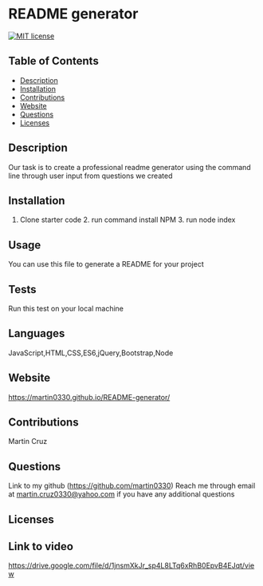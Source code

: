 # README generator
  
  [![MIT license](https://img.shields.io/badge/License-MIT-blue.svg)](https://lbesson.mit-license.org/)
  
  ## Table of Contents
  - [Description](#description)
  - [Installation](#installation)
  - [Contributions](#contributions)
  - [Website](#website)
  - [Questions](#questions)
  - [Licenses](#licenses)

  ## Description
  Our task is to create a professional readme generator using the command line through user input from questions we created

  ## Installation
  1. Clone starter code 2. run command install NPM 3. run node index 

  ## Usage
  You can use this file to generate a README for your project

  ## Tests
  Run this test on your local machine

  ## Languages
  JavaScript,HTML,CSS,ES6,jQuery,Bootstrap,Node

  ## Website
  https://martin0330.github.io/README-generator/

  ## Contributions
  Martin Cruz

  ## Questions
  Link to my github (https://github.com/martin0330)
  Reach me through email at martin.cruz0330@yahoo.com if you have any additional questions
  
  ## Licenses
  
  ## Link to video
  https://drive.google.com/file/d/1jnsmXkJr_sp4L8LTq6xRhB0EpvB4EJqt/view
  
  
